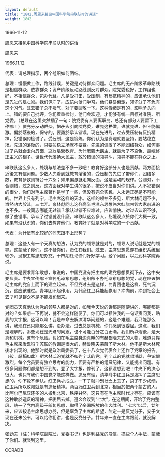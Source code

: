 ```yaml
---
layout: default
title: "1802.周恩来接见中国科学院串联队时的讲话"
weight: 1802
---
```


1966-11-12

周恩来接见中国科学院串联队时的讲话

周恩来

1966.11.12

代表：请总理指示，两个组织如何团结。

总理：慢慢做工作，路线错误，关键是对待群众问题。毛主席的无产阶级革命路线是相信群众，依靠群众；资产阶级反动路线则反对群众。院党委也好，工作组也好，不相信群众，包办代替。凡是受打击，受压制，有反抗精神的，应该承认他们是先进的是左派。我们保守了，应该向他们学习。他们容易偏激，知识分子不免有这个习气。过去错了总不服气，对了要回敬一下。这种情绪是有的，影响矛头向上。错的要自己批评，你们着重检讨，他们会欢迎，才能够有统一目标对准院、所党委。（总理在这里突然插了一句：院党委有人要离职务，总还有部分人要留下工作嘛！）要充分反动群众，把矛头引向院党委，谁先这样做，谁就先进，但不能偏激。偏於落後的，保守的，要勇於承认错误。现在先进的，过去受压制有反抗精神，犯错误的检讨了。受压制，这是锻炼。你们认为是真理就要坚持，要站稳立场。先进的落後的，只要站稳立场就不要紧。先进的偏激了不能团结群众，如何事过了头就会走向反面，这也是受教育。为什麽要大民主，就是为了不变色，是挖修正主义的根子。世世代代发扬大民主，敢於错误的领导斗，领导不能在群众之上。

串联队这么多人，处境与想法差不多一致吧！教育好这部分人也是贡献。两方面接近後又有信问题。少数人先看到就教育落後的，受压制的先进了带你们，团结多数，教育多数则符合十六条；如果偏激就走向反面，这是运动的规律。合则对，不合则错，过之则反。这方面我对学生讲的很多，按说不应当对你们讲。人不犯错误的很少，你们对毛主席著作是学了一些，但没有完全实践。人永远正确是不可能的。世界上只有列宁，毛主席这样的天才。这样的领袖不多见，斯大林问题不少，当然功大於过，三七开。象林彪同志这样高举毛泽东思想伟大红旗带领大家前进的也不多。一般同志哪能无过错？承认过错不应难过，应该愉快。对过去认识不够，做了些错事，承认了过错就没什麽。串联队这么多人，处境观点於你们大概一致，如果有没认识的，你们去教育他们。教育好了就是对科学院的一个贡献。

代表：为什麽有比较好的同志跟不上形势？

总理：这些人有一个天真的想法，认为党的领导就是对的，领导人说话就是党的领导。这蒙蔽了你们。这不怪你们，责任在我们。过去，主席思想贯穿在组织系统里较少，没按主席思想办党。十四期社论你们好好学习。这个问题，以后到科学院再说。

毛主席是要求青年敢想，敢说的，中国党没有把主席的建党思想贯彻下去，这中央要负责。中央宣传部不宣传毛泽东思想，组织部不办毛泽东思想的党，现在应该把毛主席的党自上而下的建立起来。不但党过去是这样，共青团也是这样，死气沉沉，这应该难过。青年团不起作用，为什麽红卫兵能起作用？冲向前，冲到社会上去？可见群众不是不能发动起来。

党团员天真地认为党的领导人都是对的，如我今天说的话都是随便讲的，哪能都是对的？如果想一下再说，就不会这样随便了。你们可以抓住我的一句话责问我，贴我的大字报，这可以嘛！我是奉命去解决清华问题的，这是个难题，我只能那么讲，我现在还只能那么讲，没办法。过去总是机械，你们感到很委屈。这点，我们是理解的。那些现在是先进的同志，也不可能百分之百正确。我们所以落後，是天真和机械。这有个危险。假如在毛主席身边真睡的有赫鲁晓夫式的人物，难道只靠毛主席来发现吗？苏联的教训是很大的，赫鲁晓夫蒙蔽了斯大林。他不是斯大林死後才出现的，他那时就是政治局委员了，在十八次党代表会上还作了党章的报告。（按：原稿如此）斯大林式的党就不如列宁式的党，列宁式的党就很活跃，争论很激烈。每个党员要有独立思考的能力，但要有严格的组织纪律，又能提出问题。有很多问题你们都是想不到的。登了大字报，停刊了，这都没想到吧！中央下的决心很大，也只有我们中国党才能这样做。造反有理，清华附中红卫兵是发挥了主席思想的，你不能不承认。红卫兵才成立，一下子就冲到社会上去了，搞了不少成绩。红卫兵所以敢闯就是有造反精神。两百万红卫兵到北京，相当於把两个蒙古的人，比阿尔巴尼亚还多的人搬到北京，秩序井然，这只有在毛主席时代才存在。应该有这种敢於造反的精神，把委屈去掉。遵义会议到“七大”，在这期间，开始了党内整风，统一了党内高级干部的思想，取得了全国解放的伟大胜利。"七大"以后，廿年来，应该按毛主席思想办党，但是辜负了主席的希望，陆定一是反党分子，安子文现在还未公布，可以给你们讲，也是反党分子。廿年来一直在主席跟前，就没解决。

张劲夫（注：科学院副院长，党委书记）也是利益党的威信，搞些个人手法，蒙蔽了你们。就谈到这里。

CCRADB

